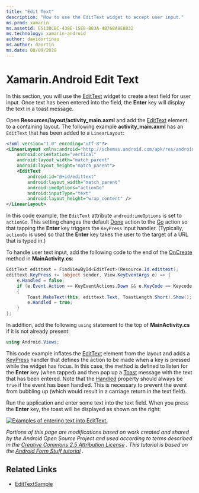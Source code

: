 ```yaml
---
title: "Edit Text"
description: "How to use the EditText widget to accept user input."
ms.prod: xamarin
ms.assetid: E513BCBC-438E-15E8-B83A-4B768A8E8B32
ms.technology: xamarin-android
author: davidortinau
ms.author: daortin
ms.date: 08/09/2018
---
```


# Xamarin.Android Edit Text

In this section, you will use the
[EditText](xref:Android.Widget.EditText)
widget to create a text field for user input. Once text has been
entered into the field, the **Enter** key will display the text in a
toast message.

Open **Resources/layout/activity_main.axml** and add the
[EditText](xref:Android.Widget.EditText)
element to a containing layout. The following example
**activity_main.axml** has an `EditText` that has been added to a `LinearLayout`:

```xml
<?xml version="1.0" encoding="utf-8"?>
<LinearLayout xmlns:android="http://schemas.android.com/apk/res/android"
    android:orientation="vertical"
    android:layout_width="match_parent"
    android:layout_height="match_parent">
    <EditText
        android:id="@+id/edittext"
        android:layout_width="match_parent"
        android:imeOptions="actionGo"
        android:inputType="text"
        android:layout_height="wrap_content" />
</LinearLayout>
```

In this code example, the `EditText` attribute `android:imeOptions` is
set to `actionGo`. This setting changes the default
[Done](https://developer.android.com/reference/android/view/inputmethod/EditorInfo#IME_ACTION_DONE)
action to the
[Go](https://developer.android.com/reference/android/view/inputmethod/EditorInfo#IME_ACTION_GO)
action so that tapping the **Enter** key triggers the `KeyPress` input handler.
(Typically, `actionGo` is used so that the **Enter** key takes the user
to the target of a URL that is typed in.)

To handle user text input, add the following code to the end of the
[OnCreate](xref:Android.App.Activity.OnCreate*)
method in **MainActivity.cs**:

```csharp
EditText edittext = FindViewById<EditText>(Resource.Id.edittext);
edittext.KeyPress += (object sender, View.KeyEventArgs e) => {
    e.Handled = false;
    if (e.Event.Action == KeyEventActions.Down && e.KeyCode == Keycode.Enter)
    {
        Toast.MakeText(this, edittext.Text, ToastLength.Short).Show();
        e.Handled = true;
    }
};
```

In addition, add the following `using` statement to the top of
**MainActivity.cs** if it is not already present:

```csharp
using Android.Views;
```

This code example inflates the
[EditText](xref:Android.Widget.EditText)
element from the layout and adds a
[KeyPress](xref:Android.Views.View.KeyPress)
handler that defines the action to be made when a key is pressed while
the widget has focus. In this case, the method is defined to listen for
the **Enter** key (when tapped) and then pop up a
[Toast](xref:Android.Widget.Toast)
message with the text that has been entered. Note that the
[Handled](xref:Android.Views.View.KeyEventArgs.Handled)
property should always be `true` if the event has been handled. This is
necessary to prevent the event from bubbling up (which would result in
a carriage return in the text field).

Run the application and enter some text into the text field. When you
press the **Enter** key, the toast will be displayed as shown on the right:

[![Examples of entering text into EditText.](edit-text-images/edit-text-sml.png)](edit-text-images/edit-text.png#lightbox)

*Portions of this page are modifications based on work created and shared by the Android Open Source Project and used according to terms described in the* [*Creative Commons 2.5 Attribution License*](https://creativecommons.org/licenses/by/2.5/) *. This tutorial is based on the* [*Android Form Stuff tutorial*](https://developer.android.com/resources/tutorials/views/hello-formstuff.html) *.*

## Related Links

- [EditTextSample](/samples/xamarin/monodroid-samples/userinterface-edittextsample)